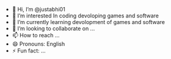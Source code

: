 - 👋 Hi, I’m @justabhi01
- 👀 I’m interested  In coding devoloping games and software 
- 🌱 I’m currently learning devolopment of games and software
- 💞️ I’m looking to collaborate on ...
- 📫 How to reach ...
- 😄 Pronouns: English 
- ⚡ Fun fact: ...

<!---
justabhi01/justabhi01 is a ✨ special ✨ repository because its `README.md` (this file) appears on your GitHub profile.
You can click the Preview link to take a look at your changes.
--->
